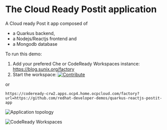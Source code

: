 # The Cloud Ready Postit application
A Cloud ready Post it app composed of
- a Quarkus backend,
- a Nodejs/Reactjs frontend and
- a Mongodb database


To run this demo:

1. Add your prefered Che or CodeReady Workspaces instance: https://blog.sunix.org/factory 
2. Start the workspace: [![Contribute](factory-contribute.svg)](https://blog.sunix.org/factory?url=https://github.com/redhat-developer-demos/quarkus-reactjs-postit-app)

or

```
https://codeready-crw2.apps.ocp4.home.ocpcloud.com/factory?url=https://github.com/redhat-developer-demos/quarkus-reactjs-postit-app
```


![Application topology](topology.png "Application Topology")

![CodeReady Workspaces](codeready-workspaces-preview.png "CodeReady Workspaces")
